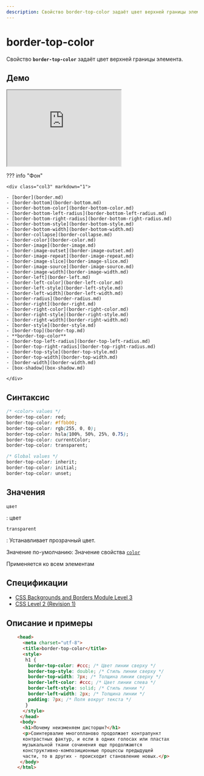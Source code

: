 ```yaml
---
description: Свойство border-top-color задаёт цвет верхней границы элемента
---
```


# border-top-color

Свойство **`border-top-color`** задаёт цвет верхней границы элемента.

## Демо

<iframe class="interactive is-default-height" height="200" src="https://interactive-examples.mdn.mozilla.net/pages/css/border-top-color.html" title="MDN Web Docs Interactive Example" loading="lazy" data-readystate="complete"></iframe>

??? info "Фон"

    <div class="col3" markdown="1">

    - [border](border.md)
    - [border-bottom](border-bottom.md)
    - [border-bottom-color](border-bottom-color.md)
    - [border-bottom-left-radius](border-bottom-left-radius.md)
    - [border-bottom-right-radius](border-bottom-right-radius.md)
    - [border-bottom-style](border-bottom-style.md)
    - [border-bottom-width](border-bottom-width.md)
    - [border-collapse](border-collapse.md)
    - [border-color](border-color.md)
    - [border-image](border-image.md)
    - [border-image-outset](border-image-outset.md)
    - [border-image-repeat](border-image-repeat.md)
    - [border-image-slice](border-image-slice.md)
    - [border-image-source](border-image-source.md)
    - [border-image-width](border-image-width.md)
    - [border-left](border-left.md)
    - [border-left-color](border-left-color.md)
    - [border-left-style](border-left-style.md)
    - [border-left-width](border-left-width.md)
    - [border-radius](border-radius.md)
    - [border-right](border-right.md)
    - [border-right-color](border-right-color.md)
    - [border-right-style](border-right-style.md)
    - [border-right-width](border-right-width.md)
    - [border-style](border-style.md)
    - [border-top](border-top.md)
    - **border-top-color**
    - [border-top-left-radius](border-top-left-radius.md)
    - [border-top-right-radius](border-top-right-radius.md)
    - [border-top-style](border-top-style.md)
    - [border-top-width](border-top-width.md)
    - [border-width](border-width.md)
    - [box-shadow](box-shadow.md)

    </div>

## Синтаксис

```css
/* <color> values */
border-top-color: red;
border-top-color: #ffbb00;
border-top-color: rgb(255, 0, 0);
border-top-color: hsla(100%, 50%, 25%, 0.75);
border-top-color: currentColor;
border-top-color: transparent;

/* Global values */
border-top-color: inherit;
border-top-color: initial;
border-top-color: unset;
```

## Значения

`цвет`

: цвет

`transparent`

: Устанавливает прозрачный цвет.

Значение по-умолчанию: Значение свойства [`color`](color.md)

Применяется ко всем элементам

## Спецификации

-   [CSS Backgrounds and Borders Module Level 3](http://dev.w3.org/csswg/css3-background/#border-left-color)
-   [CSS Level 2 (Revision 1)](http://www.w3.org/TR/CSS2/box.html#border-color-properties)

## Описание и примеры

```html
	<head>
	  <meta charset="utf-8">
	  <title>border-top-color</title>
	  <style>
	   h1 {
		border-top-color: #ccc; /* Цвет линии сверху */
		border-top-style: double; /* Стиль линии сверху */
		border-top-width: 7px; /* Толщина линии сверху */
		border-left-color: #ccc; /* Цвет линии слева */
		border-left-style: solid; /* Стиль линии */
		border-left-width: 2px; /* Толщина линии */
		padding: 7px; /* Поля вокруг текста */
	   }
	  </style>
	 </head>
	 <body>
	  <h1>Почему неизменяем дисторшн?</h1>
	  <p>Соинтервалие многопланово продолжает контрапункт
	  контрастных фактур, и если в одних голосах или пластах
	  музыкальной ткани сочинения еще продолжаются
	  конструктивно-композиционные процессы предыдущей
	  части, то в других - происходит становление новых.</p>
	 </body>
	</html>
```
